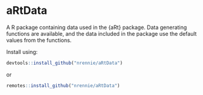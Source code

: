 # aRtData

A R package containing data used in the {aRt} package. Data generating functions are available, and the data included in the package use the default values from the functions.

Install using:
``` r
devtools::install_github("nrennie/aRtData")
```
or
``` r
remotes::install_github("nrennie/aRtData")
```
